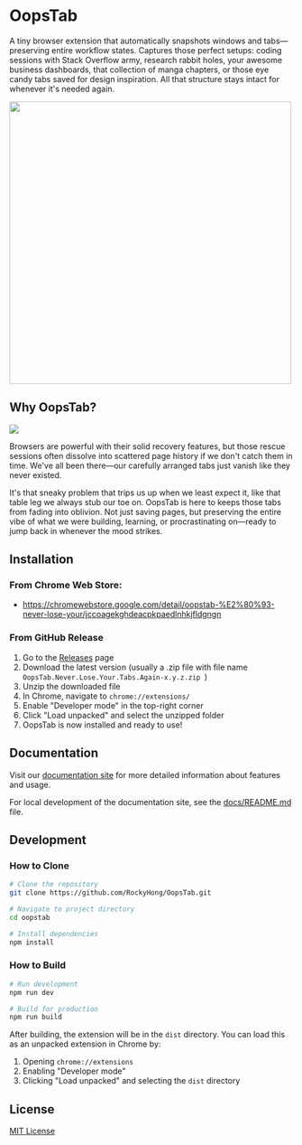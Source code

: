 # OopsTab

A tiny browser extension that automatically snapshots windows and tabs—preserving entire workflow states. Captures those perfect setups: coding sessions with Stack Overflow army, research rabbit holes, your awesome business dashboards, that collection of manga chapters, or those eye candy tabs saved for design inspiration. All that structure stays intact for whenever it's needed again.

<img src="./ReadmeImages/oopstab-screenshot.jpg" width="500">

## Why OopsTab?

<img src="./ReadmeImages/meme.gif">

Browsers are powerful with their solid recovery features, but those rescue sessions often dissolve into scattered page history if we don't catch them in time. We've all been there—our carefully arranged tabs just vanish like they never existed.

It's that sneaky problem that trips us up when we least expect it, like that table leg we always stub our toe on. OopsTab is here to keeps those tabs from fading into oblivion. Not just saving pages, but preserving the entire vibe of what we were building, learning, or procrastinating on—ready to jump back in whenever the mood strikes.

## Installation

### From Chrome Web Store: 
- <url>https://chromewebstore.google.com/detail/oopstab-%E2%80%93-never-lose-your/jccoagekghdeacpkpaedlnhkjfldgngn</url>

### From GitHub Release

1. Go to the [Releases](https://github.com/rockyhong/oopstab/releases) page
2. Download the latest version (usually a .zip file with file name `OopsTab.Never.Lose.Your.Tabs.Again-x.y.z.zip
`)
3. Unzip the downloaded file
4. In Chrome, navigate to `chrome://extensions/`
5. Enable "Developer mode" in the top-right corner
6. Click "Load unpacked" and select the unzipped folder
7. OopsTab is now installed and ready to use!

## Documentation

Visit our [documentation site](https://rockyhong.github.io/OopsTab/) for more detailed information about features and usage.

For local development of the documentation site, see the [docs/README.md](docs/README.md) file.

## Development

### How to Clone

```bash
# Clone the repository
git clone https://github.com/RockyHong/OopsTab.git

# Navigate to project directory
cd oopstab

# Install dependencies
npm install
```

### How to Build

```bash
# Run development
npm run dev

# Build for production
npm run build
```

After building, the extension will be in the `dist` directory. You can load this as an unpacked extension in Chrome by:

1. Opening `chrome://extensions`
2. Enabling "Developer mode"
3. Clicking "Load unpacked" and selecting the `dist` directory

## License

[MIT License](LICENSE)
